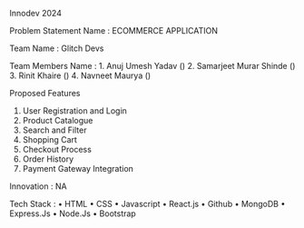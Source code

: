 Innodev 2024

Problem Statement Name : 
          ECOMMERCE APPLICATION

Team Name : Glitch Devs

Team Members Name :
    1. Anuj Umesh Yadav ()
    2. Samarjeet Murar Shinde ()
    3. Rinit Khaire ()
    4. Navneet Maurya ()

Proposed Features
   1. User Registration and Login
   2. Product Catalogue
   3. Search and Filter
   4. Shopping Cart
   5. Checkout Process
   6. Order History
   7. Payment Gateway Integration

Innovation :  NA

Tech Stack : 
   •	HTML
   •	CSS
   •	Javascript
   •	React.js
   •	Github
   •	MongoDB
   •	Express.Js
   •	Node.Js
   •	Bootstrap
  


   
